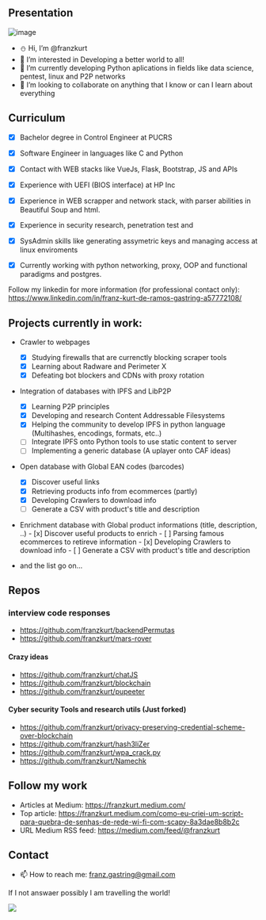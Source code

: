 ## Presentation
![image](https://user-images.githubusercontent.com/18050892/178729036-c6fce6f6-e40b-4a9c-bbf5-72f46d7f0585.png)

- :snowman: Hi, I’m @franzkurt
- 👀 I’m interested in Developing a better world to all!
- 🌱 I’m currently developing Python aplications in fields like data science, pentest, linux and P2P networks
- 💞️ I’m looking to collaborate on anything that I know or can I learn about everything

## Curriculum
- [x] Bachelor degree in Control Engineer at PUCRS
- [x] Software Engineer in languages like C and Python
- [x] Contact with WEB stacks like VueJs, Flask, Bootstrap, JS and APIs

- [x] Experience with UEFI (BIOS interface) at HP Inc
- [x] Experience in WEB scrapper and network stack, with parser abilities in Beautiful Soup and html.
- [x] Experience in security research, penetration test and 
- [x] SysAdmin skills like generating assymetric keys and managing access at linux enviroments
- [x] Currently working with python networking, proxy, OOP and functional paradigms and postgres.

Follow my linkedin for more information (for professional contact only): https://www.linkedin.com/in/franz-kurt-de-ramos-gastring-a57772108/

## Projects currently in work:
  - Crawler to webpages
    - [x] Studying firewalls that are currenctly blocking scraper tools
    - [x] Learning about Radware and Perimeter X
    - [x] Defeating bot blockers and CDNs with proxy rotation
 
  - Integration of databases with IPFS and LibP2P
    - [x] Learning P2P principles 
    - [x] Developing and research Content Addressable Filesystems
    - [x] Helping the community to develop IPFS in python language (Multihashes, encodings, formats, etc..)
    - [ ] Integrate IPFS onto Python tools to use static content to server
    - [ ] Implementing a generic database (A uplayer onto CAF ideas)

  - Open database with Global EAN codes (barcodes) 
    - [x] Discover useful links
    - [x] Retrieving products info from ecommerces (partly)
    - [x] Developing Crawlers to download info
    - [ ] Generate a CSV with product's title and description
  
   - Enrichment database with Global product informations (title, description, ..)
    - [x] Discover useful products to enrich
    - [ ] Parsing famous ecommerces to retireve information
    - [x] Developing Crawlers to download info
    - [ ] Generate a CSV with product's title and description
   
  - and the list go on...

## Repos
  ### interview code responses
  - https://github.com/franzkurt/backendPermutas
  - https://github.com/franzkurt/mars-rover
  
  #### Crazy ideas
  - https://github.com/franzkurt/chatJS
  - https://github.com/franzkurt/blockchain
  - https://github.com/franzkurt/pupeeter
  
  #### Cyber security Tools and research utils (Just forked)
  - https://github.com/franzkurt/privacy-preserving-credential-scheme-over-blockchain
  - https://github.com/franzkurt/hash3liZer
  - https://github.com/franzkurt/wpa_crack.py
  - https://github.com/franzkurt/Namechk

## Follow my work 
  - Articles at Medium: https://franzkurt.medium.com/
  - Top article: https://franzkurt.medium.com/como-eu-criei-um-script-para-quebra-de-senhas-de-rede-wi-fi-com-scapy-8a3dae8b8b2c
  - URL Medium RSS feed: https://medium.com/feed/@franzkurt

## Contact

- 📫 How to reach me: franz.gastring@gmail.com

If I not answaer possibly I am travelling the world!

![](https://i.pinimg.com/originals/08/c3/ab/08c3ab0fbe309704d464de613ca024d5.jpg)
